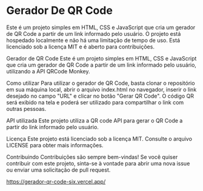 # Gerador De QR Code
Este é um projeto simples em HTML, CSS e JavaScript que cria um gerador de QR Code a partir de um link informado pelo usuário. O projeto está hospedado localmente e não há uma limitação de tempo de uso. Está licenciado sob a licença MIT e é aberto para contribuições.

Gerador de QR Code
Este é um projeto simples em HTML, CSS e JavaScript que cria um gerador de QR Code a partir de um link informado pelo usuário, utilizando a API QRCode Monkey.

Como utilizar
Para utilizar o gerador de QR Code, basta clonar o repositório em sua máquina local, abrir o arquivo index.html no navegador, inserir o link desejado no campo "URL" e clicar no botão "Gerar QR Code". O código QR será exibido na tela e poderá ser utilizado para compartilhar o link com outras pessoas.

API utilizada
Este projeto utiliza a QR code API para gerar o QR Code a partir do link informado pelo usuário.

Licença
Este projeto está licenciado sob a licença MIT. Consulte o arquivo LICENSE para obter mais informações.

Contribuindo
Contribuições são sempre bem-vindas! Se você quiser contribuir com este projeto, sinta-se à vontade para abrir uma nova issue ou enviar uma solicitação de pull request.


https://gerador-qr-code-six.vercel.app/
